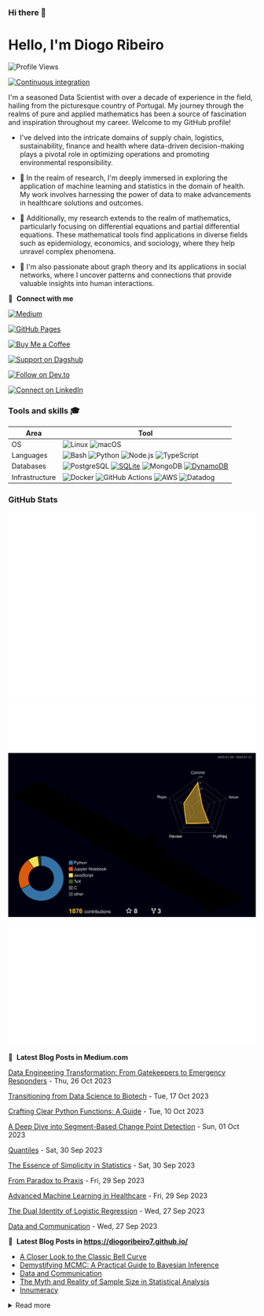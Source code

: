 ### Hi there 👋

# Hello, I'm Diogo Ribeiro
![Profile Views](https://komarev.com/ghpvc/?username=DiogoRibeiro7&color=red&style=plastic)

[![Continuous integration](https://github.com/DiogoRibeiro7/diogoribeiro7/actions/workflows/main.yml/badge.svg)](https://github.com/DiogoRibeiro7/diogoribeiro7/actions/workflows/main.yml)


I'm a seasoned Data Scientist with over a decade of experience in the field, hailing from the picturesque country of Portugal. My journey through the realms of pure and applied mathematics has been a source of fascination and inspiration throughout my career. Welcome to my GitHub profile!

- I've delved into the intricate domains of supply chain, logistics, sustainability, finance and health where data-driven decision-making plays a pivotal role in optimizing operations and promoting environmental responsibility.

- 🔭 In the realm of research, I'm deeply immersed in exploring the application of machine learning and statistics in the domain of health. My work involves harnessing the power of data to make advancements in healthcare solutions and outcomes.

- 🔭 Additionally, my research extends to the realm of mathematics, particularly focusing on differential equations and partial differential equations. These mathematical tools find applications in diverse fields such as epidemiology, economics, and sociology, where they help unravel complex phenomena.

- 🔭 I'm also passionate about graph theory and its applications in social networks, where I uncover patterns and connections that provide valuable insights into human interactions.

🔗 &nbsp;**Connect with me**

[![Medium](https://img.shields.io/badge/Medium-Follow%20Me-2bbc8a?logo=medium)](https://medium.com/@neverforget-1975)

[![GitHub Pages](https://img.shields.io/badge/GitHub%20Pages-Deployed-007BFF?logo=github)](https://diogoribeiro7.github.io)

[![Buy Me a Coffee](https://img.shields.io/badge/Buy%20Me%20a%20Coffee-Support%20Me-FFDD00)](https://buymeacoffee.com/diogoribeiro7)

[![Support on Dagshub](https://img.shields.io/badge/Support%20on-Dagshub-9cf)](https://dagshub.com/DiogoRibeiro7)

[![Follow on Dev.to](https://img.shields.io/badge/Follow%20on-Dev.to-blue)](https://dev.to/diogoribeiro7)

[![Connect on LinkedIn](https://img.shields.io/badge/Connect%20on-LinkedIn-blue)](https://www.linkedin.com/in/diogo-ribeiro-9094604a/)


### Tools and skills 🎓
| Area           | Tool            |
|---             | ---             |
|OS              | ![Linux](https://img.shields.io/badge/OS-Linux-FFDD00?logo=linux&logoColor=white) ![macOS](https://img.shields.io/badge/OS-macOS-FFDD00?logo=apple&logoColor=white) |
| Languages      | ![Bash](https://img.shields.io/badge/Code-Bash-007BFF?logo=gnu-bash&logoColor=white) ![Python](https://img.shields.io/badge/Code-Python-007BFF?logo=python&logoColor=white) ![Node.js](https://img.shields.io/badge/Code-Node.js-007BFF?logo=node.js&logoColor=white)  ![TypeScript](https://img.shields.io/badge/Code-TypeScript-007BFF?logo=typescript&logoColor=white) |
| Databases      | ![PostgreSQL](https://img.shields.io/badge/DB-PostgreSQL-2bbc8a?logo=postgresql&logoColor=white) [![SQLite](https://img.shields.io/badge/DB-SQLite-2bbc8a?logo=sqlite&logoColor=white)](https://www.sqlite.org/index.html) ![MongoDB](https://img.shields.io/badge/DB-MongoDB-2bbc8a?logo=mongodb&logoColor=white) [![DynamoDB](https://img.shields.io/badge/DB-DynamoDB-2bbc8a?logo=amazon-dynamodb&logoColor=white)](https://aws.amazon.com/dynamodb/) | 
| Infrastructure | ![Docker](https://img.shields.io/badge/Containers-Docker-FFDD00?logo=docker&logoColor=white) ![GitHub Actions](https://img.shields.io/badge/CICD-GitHub_Actions-FFDD00?logo=github-actions&logoColor=white) ![AWS](https://img.shields.io/badge/Tools-AWS-FFDD00?logo=amazon-aws&logoColor=white) ![Datadog](https://img.shields.io/badge/Monitoring-Datadog-FFDD00?logo=datadog&logoColor=white) |


### GitHub Stats
<div>
    <img src="/github-metrics.svg" alt="Metrics" />
</div>
<div>
    <img src="/metrics.plugin.gists.svg" alt="Metrics" />
</div>
<p align="center" >
	<picture>
	  <source media="(prefers-color-scheme: dark)"  srcset="https://raw.githubusercontent.com/DiogoRibeiro7/diogoribeiro7/main/profile-3d-contrib/night.svg" />
	  <source media="(prefers-color-scheme: light)" srcset="https://raw.githubusercontent.com/DiogoRibeiro7/diogoribeiro7/main/profile-3d-contrib/day.svg" />
	  <img alt="github profile contributions chart"    src="https://raw.githubusercontent.com/DiogoRibeiro7/diogoribeiro7/main/profile-3d-contrib/night.svg" />
	</picture>
</p>


<div>
    <img src="/metrics.plugin.posts.full.svg" alt="Metrics" />
</div>


📕 &nbsp;**Latest Blog Posts in Medium.com**
<!-- blog starts -->
[Data Engineering Transformation: From Gatekeepers to Emergency Responders](https://neverforget-1975.medium.com/data-engineering-transformation-from-gatekeepers-to-emergency-responders-1147de7349c7) - Thu, 26 Oct 2023

[Transitioning from Data Science to Biotech](https://neverforget-1975.medium.com/transitioning-from-data-science-to-biotech-e618fad0a0b1) - Tue, 17 Oct 2023

[Crafting Clear Python Functions: A Guide](https://neverforget-1975.medium.com/crafting-clear-python-functions-a-guide-39b39faf5387) - Tue, 10 Oct 2023

[A Deep Dive into Segment-Based Change Point Detection](https://neverforget-1975.medium.com/a-deep-dive-into-segment-based-change-point-detection-82f89781fa6e) - Sun, 01 Oct 2023

[Quantiles](https://neverforget-1975.medium.com/quantiles-fa7632007a7f) - Sat, 30 Sep 2023

[The Essence of Simplicity in Statistics](https://medium.com/data-and-beyond/the-essence-of-simplicity-in-statistics-e0fd085edafb) - Sat, 30 Sep 2023

[From Paradox to Praxis](https://neverforget-1975.medium.com/from-paradox-to-praxis-b9ab4c2824a1) - Fri, 29 Sep 2023

[Advanced Machine Learning in Healthcare](https://medium.com/data-science-as-a-better-idea/advanced-machine-learning-in-healthcare-8ab0a2d4df01) - Fri, 29 Sep 2023

[The Dual Identity of Logistic Regression](https://medium.com/data-and-beyond/the-dual-identity-of-logistic-regression-3b2c63f3ab46) - Wed, 27 Sep 2023

[Data and Communication](https://neverforget-1975.medium.com/data-and-communication-b450f6aa0e6d) - Wed, 27 Sep 2023
<!-- blog ends -->
📕 &nbsp;**Latest Blog Posts in https://diogoribeiro7.github.io/**
<!-- BLOG-POST-LIST:START -->
- [A Closer Look to the Classic Bell Curve](https://diogoribeiro7.github.io/mathematics/Normal-distribution/)
- [Demystifying MCMC: A Practical Guide to Bayesian Inference](https://diogoribeiro7.github.io/mathematics/Probabilistic-Programming/)
- [Data and Communication](https://diogoribeiro7.github.io/data%20science/Data_communication/)
- [The Myth and Reality of Sample Size in Statistical Analysis](https://diogoribeiro7.github.io/statistics/sample_size/)
- [Innumeracy](https://diogoribeiro7.github.io/mathematics/Innumeracy/)
<!-- BLOG-POST-LIST:END -->


<details>
<summary>Read more</summary>
     
This page you are reading is a profile readme. Around July 2020, GitHub made this a public feature.

To make one, create a repo named after your username (matching case exactly) and create a `README.md` file in it. Then go to your GitHub profile and you'll see your README appear there ✨.

- [DiogoRibeiro7/diogoribeiro7](https://github.com/DiogoRibeiro7/diogoribeiro7/) repo where this README lives
- GitHub topic: [profile-readme](https://github.com/topics/profile-readme)
- Tutorial: [How To Create A GitHub Profile README](https://www.aboutmonica.com/blog/how-to-create-a-github-profile-readme)

</details>
